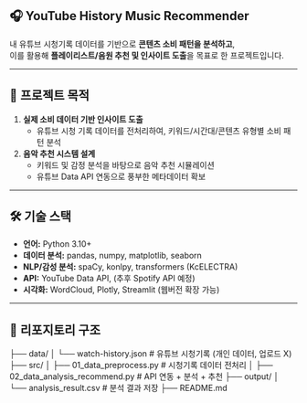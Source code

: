 ## 🎧 YouTube History Music Recommender

내 유튜브 시청기록 데이터를 기반으로 **콘텐츠 소비 패턴을 분석하고**,  
이를 활용해 **플레이리스트/음원 추천 및 인사이트 도출**을 목표로 한 프로젝트입니다.

---

## 🏹 프로젝트 목적

1. **실제 소비 데이터 기반 인사이트 도출**
   - 유튜브 시청 기록 데이터를 전처리하여, 키워드/시간대/콘텐츠 유형별 소비 패턴 분석
2. **음악 추천 시스템 설계**
   - 키워드 및 감정 분석을 바탕으로 음악 추천 시뮬레이션  
   - 유튜브 Data API 연동으로 풍부한 메타데이터 확보

---

## 🛠️ 기술 스택

- **언어:** Python 3.10+
- **데이터 분석:** pandas, numpy, matplotlib, seaborn
- **NLP/감성 분석:** spaCy, konlpy, transformers (KcELECTRA)
- **API:** YouTube Data API, (추후 Spotify API 예정)
- **시각화:** WordCloud, Plotly, Streamlit (웹버전 확장 가능)

---

## 📂 리포지토리 구조

├── data/
│ └── watch-history.json # 유튜브 시청기록 (개인 데이터, 업로드 X)
├── src/
│ ├── 01_data_preprocess.py # 시청기록 데이터 전처리
│ ├── 02_data_analysis_recommend.py # API 연동 + 분석 + 추천
├── output/
│ └── analysis_result.csv # 분석 결과 저장
├── README.md
